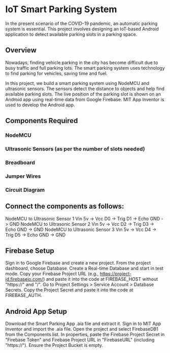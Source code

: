# IoT Smart Parking System
In the present scenario of the COVID-19 pandemic, an automatic parking system is essential. This project involves designing an IoT-based Android application to detect available parking slots in a parking space.

## Overview
Nowadays, finding vehicle parking in the city has become difficult due to busy traffic and full parking lots. The smart parking system uses technology to find parking for vehicles, saving time and fuel.

In this project, we build a smart parking system using NodeMCU and ultrasonic sensors. The sensors detect the distance to objects and help find available parking slots. The live position of the parking slot is shown on an Android app using real-time data from Google Firebase. MIT App Inventor is used to develop the Android app.

## Components Required        
### NodeMCU
### Ultrasonic Sensors (as per the number of slots needed)
### Breadboard
### Jumper Wires
### Circuit Diagram

## Connect the components as follows:
NodeMCU to Ultrasonic Sensor 1
Vin 5v -> Vcc
D0 -> Trig
D1 -> Echo
GND -> GND
NodeMCU to Ultrasonic Sensor 2
Vin 5v -> Vcc
D2 -> Trig
D3 -> Echo
GND -> GND
NodeMCU to Ultrasonic Sensor 3
Vin 5v -> Vcc
D4 -> Trig
D5 -> Echo
GND -> GND

## Firebase Setup
Sign in to Google Firebase and create a new project.
From the project dashboard, choose Database.
Create a Real-time Database and start in test mode.
Copy your Firebase Project URL (e.g., https://project-id.firebaseio.com/) and paste it into the code at FIREBASE_HOST without "https://" and "/".
Go to Project Settings > Service Account > Database Secrets.
Copy the Project Secret and paste it into the code at FIREBASE_AUTH.

## Android App Setup
Download the Smart Parking App .aia file and extract it.
Sign in to MIT App Inventor and import the .aia file.
Open the project and select FirebaseDB1 from the Components list.
In properties, paste the Firebase Project Secret in "Firebase Token" and Firebase Project URL in "FirebaseURL" (including "https://").
Ensure the Project Bucket is empty.
